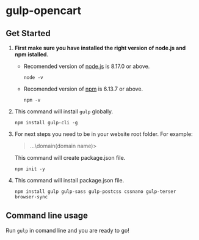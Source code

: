 # gulp-opencart

## Get Started
1. **First make sure you have installed the right version of node.js and npm istalled.**

    - Recomended version of [node.js](https://nodejs.org/en/) is 8.17.0 or above.
      ```
      node -v
      ```

    - Recomended version of [npm](https://docs.npmjs.com/downloading-and-installing-node-js-and-npm) is 6.13.7 or above.
      ```
      npm -v
      ```

2. This command will install ```gulp``` globally.

    ```
    npm install gulp-cli -g
    ```

3. For next steps you need to be in your website root folder.
    For example:
    > ...\domain\(domain name)>

    This command will create package.json file.

    ```
    npm init -y
    ```

4. This command will install package.json file.
    ```
    npm install gulp gulp-sass gulp-postcss cssnano gulp-terser browser-sync
    ```

## Command line usage
Run ```gulp``` in comand line and you are ready to go! 

